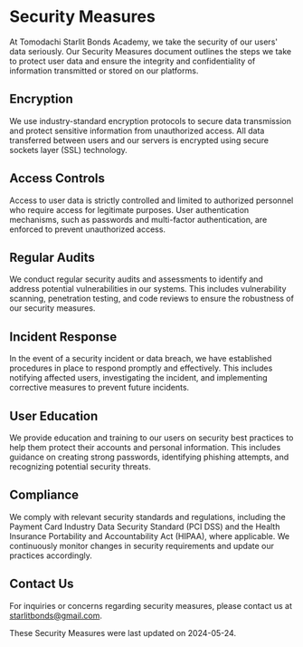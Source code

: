 # Security Measures

At Tomodachi Starlit Bonds Academy, we take the security of our users' data seriously. Our Security Measures document outlines the steps we take to protect user data and ensure the integrity and confidentiality of information transmitted or stored on our platforms.

## Encryption

We use industry-standard encryption protocols to secure data transmission and protect sensitive information from unauthorized access. All data transferred between users and our servers is encrypted using secure sockets layer (SSL) technology.

## Access Controls

Access to user data is strictly controlled and limited to authorized personnel who require access for legitimate purposes. User authentication mechanisms, such as passwords and multi-factor authentication, are enforced to prevent unauthorized access.

## Regular Audits

We conduct regular security audits and assessments to identify and address potential vulnerabilities in our systems. This includes vulnerability scanning, penetration testing, and code reviews to ensure the robustness of our security measures.

## Incident Response

In the event of a security incident or data breach, we have established procedures in place to respond promptly and effectively. This includes notifying affected users, investigating the incident, and implementing corrective measures to prevent future incidents.

## User Education

We provide education and training to our users on security best practices to help them protect their accounts and personal information. This includes guidance on creating strong passwords, identifying phishing attempts, and recognizing potential security threats.

## Compliance

We comply with relevant security standards and regulations, including the Payment Card Industry Data Security Standard (PCI DSS) and the Health Insurance Portability and Accountability Act (HIPAA), where applicable. We continuously monitor changes in security requirements and update our practices accordingly.

## Contact Us

For inquiries or concerns regarding security measures, please contact us at starlitbonds@gmail.com.

These Security Measures were last updated on 2024-05-24.

